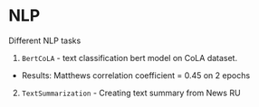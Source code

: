 # NLP
Different NLP tasks

1. `BertCoLA` - text classification bert model on CoLA dataset. 
- Results: Matthews correlation coefficient = 0.45 on 2 epochs

2. `TextSummarization` - Creating text summary from News RU
